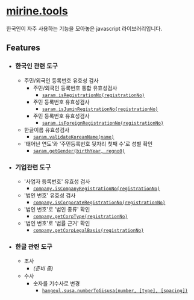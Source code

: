 # [mirine.tools](https://github.com/HKCHO/mirine.tools)

 한국인이 자주 사용하는 기능을 모아놓은 javascript 라이브러리입니다.

## Features

- ### 한국인 관련 도구
  - 주민/외국인 등록번호 유효성 검사
    - 주민/외국인 등록번호 통합 유효성검사
      - [`saram.isRegistrationNo(registrationNo)`](https://github.com/HKCHO/mirine.tools/blob/706cc6be323fcb98a5a1bc1bb3b4d9b8dd59df38/src/lib/saram/index.js#L16-L25)
    - 주민 등록번호 유효성검사
      - [`saram.isJuminRegistrationNo(registrationNo)`](https://github.com/HKCHO/mirine.tools/blob/706cc6be323fcb98a5a1bc1bb3b4d9b8dd59df38/src/lib/saram/index.js#L27-L36)
    - 주민 등록번호 유효성검사
      - [`saram.isForeignRegistrationNo(registrationNo)`](https://github.com/HKCHO/mirine.tools/blob/706cc6be323fcb98a5a1bc1bb3b4d9b8dd59df38/src/lib/saram/index.js#L38-L47)
  - 한글이름 유효성검사
    - [`saram.validateKoreanName(name)`](./src/lib/saram/validateKoreanName.js)
  - '태어난 연도'와 '주민등록번호 뒷자리 첫째 수'로 성별 확인
    - [`saram.getGender(birthYear, regno0)`](./src/lib/saram/getGender.js)


- ### 기업관련 도구  
  - '사업자 등록번호' 유효성 검사
    - [`company.isCompanyRegistrationNo(registrationNo)`](./src/lib/company/isCompanyRegistrationNo.js)
  - '법인 번호' 유효성 검사
    - [`company.isCorporateRegistrationNo(registrationNo)`](./src/lib/company/isCorporateRegistrationNo.js)
  - '법인 번호'로 '법인 종류' 확인
    - [`company.getCorpType(registrationNo)`](./src/lib/company/getCorpType.js)
  - '법인 번호'로 '법률 근거' 확인
    - [`company.getCorpLegalBasis(registrationNo)`](./src/lib/company/getCorpLegalBasis.js)

- ### 한글 관련 도구
  - 조사
    - *(준비 중)* 
  - 수사
    - 숫자를 기수사로 변경 
      - [`hangeul.susa.numberToGisusa(number, [type], [spacing])`](./src/lib/hangeul/susa/numberToGisusa.js)



<!--- 
## Donate
- 여러분들의 도움에 큰 감사를 드리는 바입니다.
  - [페이팔로 후원하기](https://paypal.me/eddie88cho)
  - [패트론으로 후원하기](https://www.patreon.com/eddie88cho)
-->
